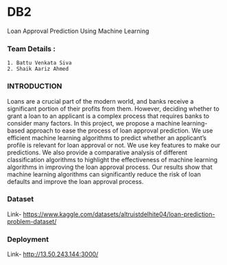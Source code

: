 
# DB2

Loan Approval Prediction Using Machine Learning


### Team Details :
    1. Battu Venkata Siva
    2. Shaik Aariz Ahmed

### INTRODUCTION
Loans are a crucial part of the modern world, and banks receive a significant portion of their profits from them. However, deciding whether to grant a loan to an applicant is a complex process that requires banks to consider many factors. In this project, we propose a machine learning-based approach to ease the process of loan approval prediction. We use efficient machine learning algorithms to predict whether an applicant’s profile is relevant for loan approval or not. We use key features to make our predictions. We also provide a comparative analysis of different classification algorithms to highlight the effectiveness of machine learning algorithms in improving the loan approval process. Our results show that machine learning algorithms can significantly reduce the risk of loan defaults and improve the loan approval process.

### Dataset
Link- https://www.kaggle.com/datasets/altruistdelhite04/loan-prediction-problem-dataset/
### Deployment
Link- http://13.50.243.144:3000/
